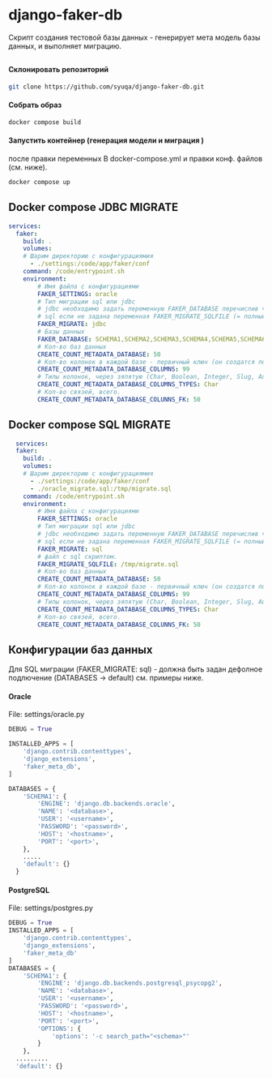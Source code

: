 # django-faker-db
Скрипт создания тестовой базы данных - генерирует мета модель базы данных, и выполняет миграцию.

##

#### Склонировать репозиторий
```bash
git clone https://github.com/syuqa/django-faker-db.git
```
#### Собрать образ
```bash
docker compose build
```
#### Запустить контейнер (генерация модели и миграция )
после правки переменных В docker-compose.yml и правки конф. файлов (см. ниже).
```BASH
docker compose up
```

## Docker compose JDBC MIGRATE
```yml
services:
  faker:
    build: .
    volumes:
    # Шарим директорию с конфигурациямия
      - ./settings:/code/app/faker/conf
    command: /code/entrypoint.sh
    environment:
        # Имя файла с конфигурациями
        FAKER_SETTINGS: oracle
        # Тип миграции sql или jdbc
        # jdbc необходимо задать переменную FAKER_DATABASE перечислив через запятую базы данных для миграции.
        # sql если не задана переменная FAKER_MIGRATE_SQLFILE (= полный путь к файлу), то sql будет выведен в консоль.
        FAKER_MIGRATE: jdbc
        # Базы данных
        FAKER_DATABASE: SCHEMA1,SCHEMA2,SCHEMA3,SCHEMA4,SCHEMA5,SCHEMA6,SCHEMA7,SCHEMA8,SCHEMA9,SCHEMA10
        # Кол-во баз данных
        CREATE_COUNT_METADATA_DATABASE: 50
        # Кол-во колонок в каждой базе - первичный ключ (он создатся по умолчанию), например что бы было 100 колонок надо указать 99.  
        CREATE_COUNT_METADATA_DATABASE_COLUMNS: 99
        # Типы колонок, через зяпятую (Char, Boolean, Integer, Slug, Auto, Text)
        CREATE_COUNT_METADATA_DATABASE_COLUMNS_TYPES: Char
        # Кол-во связей, всего.
        CREATE_COUNT_METADATA_DATABASE_COLUNNS_FK: 50
```

## Docker compose SQL MIGRATE
```yml
  services:
  faker:
    build: .
    volumes:
    # Шарим директорию с конфигурациямия
      - ./settings:/code/app/faker/conf
      - ./oracle_migrate.sql:/tmp/migrate.sql
    command: /code/entrypoint.sh
    environment:
        # Имя файла с конфигурациями
        FAKER_SETTINGS: oracle
        # Тип миграции sql или jdbc
        # jdbc необходимо задать переменную FAKER_DATABASE перечислив через запятую базы данных для миграции.
        # sql если не задана переменная FAKER_MIGRATE_SQLFILE (= полный путь к файлу), то sql будет выведен в консоль.
        FAKER_MIGRATE: sql
        # файл с sql скриптом.
        FAKER_MIGRATE_SQLFILE: /tmp/migrate.sql
        # Кол-во баз данных
        CREATE_COUNT_METADATA_DATABASE: 50
        # Кол-во колонок в каждой базе - первичный ключ (он создатся по умолчанию), например что бы было 100 колонок надо указать 99.  
        CREATE_COUNT_METADATA_DATABASE_COLUMNS: 99
        # Типы колонок, через зяпятую (Char, Boolean, Integer, Slug, Auto, Text)
        CREATE_COUNT_METADATA_DATABASE_COLUMNS_TYPES: Char
        # Кол-во связей, всего.
        CREATE_COUNT_METADATA_DATABASE_COLUNNS_FK: 50
```


## Конфигурации баз данных
Для SQL миграции (FAKER_MIGRATE: sql) - должна быть задан дефолное подлючение (DATABASES -> default) см. примеры ниже.

#### Oracle
File: settings/oracle.py
```python
DEBUG = True

INSTALLED_APPS = [
    'django.contrib.contenttypes',
    'django_extensions',
    'faker_meta_db',
]

DATABASES = {
    'SCHEMA1': {
        'ENGINE': 'django.db.backends.oracle',
        'NAME': '<database>',
        'USER': '<username>',
        'PASSWORD': '<password>',
        'HOST': '<hostname>',
        'PORT': '<port>',
    },
    .....
    'default': {}
  }

```

#### PostgreSQL
File: settings/postgres.py
```python
DEBUG = True
INSTALLED_APPS = [
    'django.contrib.contenttypes',
    'django_extensions',
    'faker_meta_db'
]
DATABASES = {
    'SCHEMA1': {
        'ENGINE': 'django.db.backends.postgresql_psycopg2',
        'NAME': '<database>',
        'USER': '<username>',
        'PASSWORD': '<password>',
        'HOST': '<hostname>',
        'PORT': '<port>',
        'OPTIONS': {
            'options': '-c search_path="<schema>"'
        }
    },
  .........
  'default': {}
```
